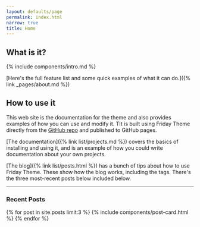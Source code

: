 ```yaml
---
layout: defaults/page
permalink: index.html
narrow: true
title: Home
---
```


## What is it?

{% include components/intro.md %}

[Here's the full feature list and some quick examples of what it can do.]({% link _pages/about.md %})

## How to use it

This web site is the documentation for the theme and also provides examples of how you can use and modify it. TIt is built using Friday Theme directly from the [GitHub repo](https://github.com/sfreytag/friday-theme) and published to GitHub pages.

[The documentation]({% link list/projects.md %}) covers the basics of installing and using it, and is an example of how you could write documentation about your own projects.

[The blog]({% link list/posts.html %}) has a bunch of tips about how to use Friday Theme. These show how the blog works, including the tags. There's the three most-recent posts below included below.

<hr />

### Recent Posts

{% for post in site.posts limit:3 %}
{% include components/post-card.html %}
{% endfor %}
